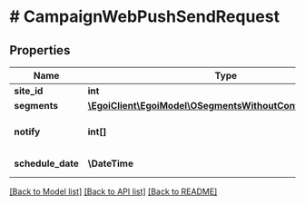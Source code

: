 # # CampaignWebPushSendRequest

## Properties

Name | Type | Description | Notes
------------ | ------------- | ------------- | -------------
**site_id** | **int** |  |
**segments** | [**\EgoiClient\EgoiModel\OSegmentsWithoutContactActionSend**](OSegmentsWithoutContactActionSend.md) |  |
**notify** | **int[]** | Array of IDs of the users to notify | [optional]
**schedule_date** | **\DateTime** | The date and time | [optional]

[[Back to Model list]](../../README.md#models) [[Back to API list]](../../README.md#endpoints) [[Back to README]](../../README.md)
